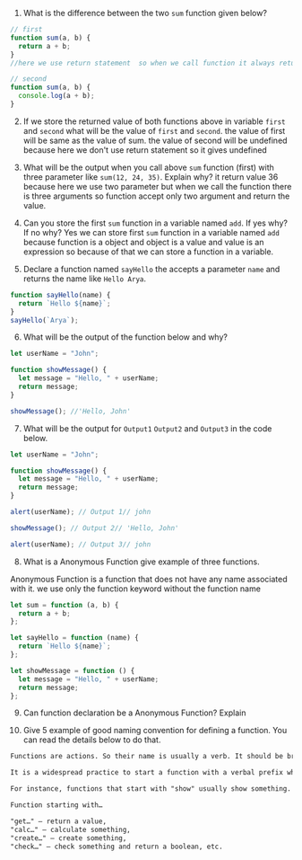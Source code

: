 1. What is the difference between the two `sum` function given below?

```js
// first
function sum(a, b) {
  return a + b;
}
//here we use return statement  so when we call function it always return value

// second
function sum(a, b) {
  console.log(a + b);
}
```

<!-- // here we doesn't use return statement so it return undefined // -->

2. If we store the returned value of both functions above in variable `first` and `second` what will be the value of `first` and `second`.
   the value of first will be same as the value of sum.
   the value of second will be undefined because here we don't use return statement so it gives undefined

3. What will be the output when you call above `sum` function (first) with three parameter like `sum(12, 24, 35)`. Explain why?
   it return value 36 because here we use two parameter but when we call the function there is three arguments so function accept only two argument and return the value.

4. Can you store the first `sum` function in a variable named `add`. If yes why? If no why?
   Yes we can store first `sum` function in a variable named `add` because function is a object and object is a value and value is an expression so because of that we can store a function in a variable.

5. Declare a function named `sayHello` the accepts a parameter `name` and returns the name like `Hello Arya`.

```js
function sayHello(name) {
  return `Hello ${name}`;
}
sayHello(`Arya`);
```

6. What will be the output of the function below and why?

```js
let userName = "John";

function showMessage() {
  let message = "Hello, " + userName;
  return message;
}

showMessage(); //'Hello, John'
```

7. What will be the output for `Output1` `Output2` and `Output3` in the code below.

```js
let userName = "John";

function showMessage() {
  let message = "Hello, " + userName;
  return message;
}

alert(userName); // Output 1// john

showMessage(); // Output 2// 'Hello, John'

alert(userName); // Output 3// john
```

8. What is a Anonymous Function give example of three functions.

Anonymous Function is a function that does not have any name associated with it. we use only the function keyword without the function name

```js
let sum = function (a, b) {
  return a + b;
};

let sayHello = function (name) {
  return `Hello ${name}`;
};

let showMessage = function () {
  let message = "Hello, " + userName;
  return message;
};
```

9. Can function declaration be a Anonymous Function? Explain

10. Give 5 example of good naming convention for defining a function. You can read the details below to do that.

```md
Functions are actions. So their name is usually a verb. It should be brief, as accurate as possible and describe what the function does, so that someone reading the code gets an indication of what the function does.

It is a widespread practice to start a function with a verbal prefix which vaguely describes the action. There must be an agreement within the team on the meaning of the prefixes.

For instance, functions that start with "show" usually show something.

Function starting with…

"get…" – return a value,
"calc…" – calculate something,
"create…" – create something,
"check…" – check something and return a boolean, etc.
```
